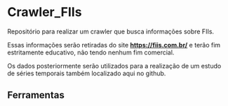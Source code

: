 # Crawler_FIIs
Repositório para realizar um crawler que busca informações sobre FIIs.

Essas informações serão retiradas do site __https://fiis.com.br/__ e terão fim estritamente educativo, não tendo nenhum fim comercial.

Os dados posteriormente serão utilizados para a realização de um estudo de séries temporais também localizado aqui no github.

## Ferramentas
